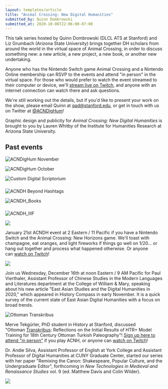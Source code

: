```yaml
---
layout: templates/article
title: "Animal Crossing: New Digital Humanities"
submitted_by: Quinn Dombrowski
submitted_at: 2020-10-06T22:06:00-07:00
---
```


This talk series hosted by Quinn Dombrowski (DLCL ATS at Stanford) and Liz Grumbach (Arizona State University) brings together DH scholars from around the world in the virtual space of Animal Crossing, in order to discuss something new: a new article, a new project, a new book, or another new undertaking.


Anyone who has the Nintendo Switch game Animal Crossing and a Nintendo Online membership can RSVP to the events and attend "in person" in the virtual space. For those who would prefer to watch the event streamed to their computer or device, we'll [stream live on Twitch](https://www.twitch.tv/acndighum), and anyone with an internet connection can watch there and ask questions.


We're still working out the details, but if you'd like to present your work on the show, please email Quinn at [qad@stanford.edu](mailto:qad@stanford.edu), or get in touch with us on Twitter at [@ACNDigHum](https://twitter.com/acndighum)!


Graphic design and publicity for *Animal Crossing: New Digital Humanities* is brought to you by Lauren Whitby of the Institute for Humanities Research at Arizona State University.


Past events
-----------


![ACNDigHum November](https://live.staticflickr.com/65535/51467565925_50f36cde7d_b.jpg)


![ACNDigHum October](https://live.staticflickr.com/65535/51467565890_a712592482_b.jpg)



![Custom Digital Scriptorium](https://live.staticflickr.com/65535/51247978855_c1493bab04_b.jpg)


###


![ACNDH Beyond Hashtags](https://live.staticflickr.com/65535/51170917626_b0c42317ee_b.jpg)


![ACNDH_Books](https://live.staticflickr.com/65535/50935890436_de615fd103_b.jpg)


###


![ACNDH_IIIF](https://live.staticflickr.com/65535/50861440638_7dbbbfee8f_b.jpg)





![](https://live.staticflickr.com/65535/50845252753_bfca881d69_b.jpg)


January 21st ACNDH event at 2 Eastern / 11 Pacific if you have a Nintendo Switch and the Animal Crossing: New Horizons game. We'll toast with champagne, eat oranges, and light fireworks if things go well on 1/20... or hang out together and process what happened otherwise. Or anyone can [watch on Twitch](https://www.twitch.tv/acndighum)!





![](https://live.staticflickr.com/65535/50691772893_0c3a5fb6c5_b.jpg)


Join us Wednesday, December 16th at noon Eastern / 9 AM Pacific for Paul Vierthaler, Assistant Professor of Chinese Studies in the Modern Languages and Literatures department at the College of William & Mary, speaking about his new article "East Asian Studies and the Digital Humanities in 2020," which appeared in History Compass in early November. It is a quick survey of the current state of East Asian Digital Humanities with a focus on broad trends.





![Ottoman Transkribus](https://live.staticflickr.com/65535/50625597441_e7f7c9ba40_b.jpg)


Merve Tekgürler, PhD student in History at Stanford, discussed "Ottoman [Transkribus](https://transkribus.eu/): Reflections on the Initial Results of HTR+ Model Training for 18th Century Ottoman Turkish Paleography"! [Sign up here to attend "in person"](https://forms.gle/qGi9cxNqr8Y9LYLQ8) if you play ACNH, or anyone can [watch on Twitch](https://www.twitch.tv/acndighum)!


Dr. Andie Silva, Assistant Professor of English at York College and Assistant Professor of Digital Humanities at CUNY Graduate Center, started our series with her paper "Remixing the Canon: Shakespeare, Popular Culture, and the Undergraduate Editor", forthcoming in *New Technologies in Medieval and Renaissance Studies* vol. 9 (ed. Matthew Davis and Colin Wilder).


![](https://live.staticflickr.com/65535/50433345736_40fb2160ce_b.jpg)


